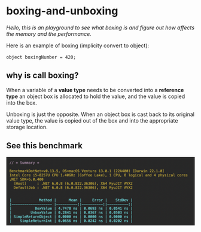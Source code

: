 # boxing-and-unboxing
 _Hello, this is an playground to see what boxing is and figure out how affects the memory and the performance._
 
Here is an example of boxing (implicity convert to object):
```
object boxingNumber = 420;
```

## why is call boxing?
When a variable of a **value type** needs to be converted into a **reference type** an object box is allocated to hold the value, and the value is copied into the box.

Unboxing is just the opposite. When an object box is cast back to its original value type, the value is copied out of the box and into the appropriate storage location.

## See this benchmark
![Benchmark](benchmarkss.png?raw=true "Benchmark")



